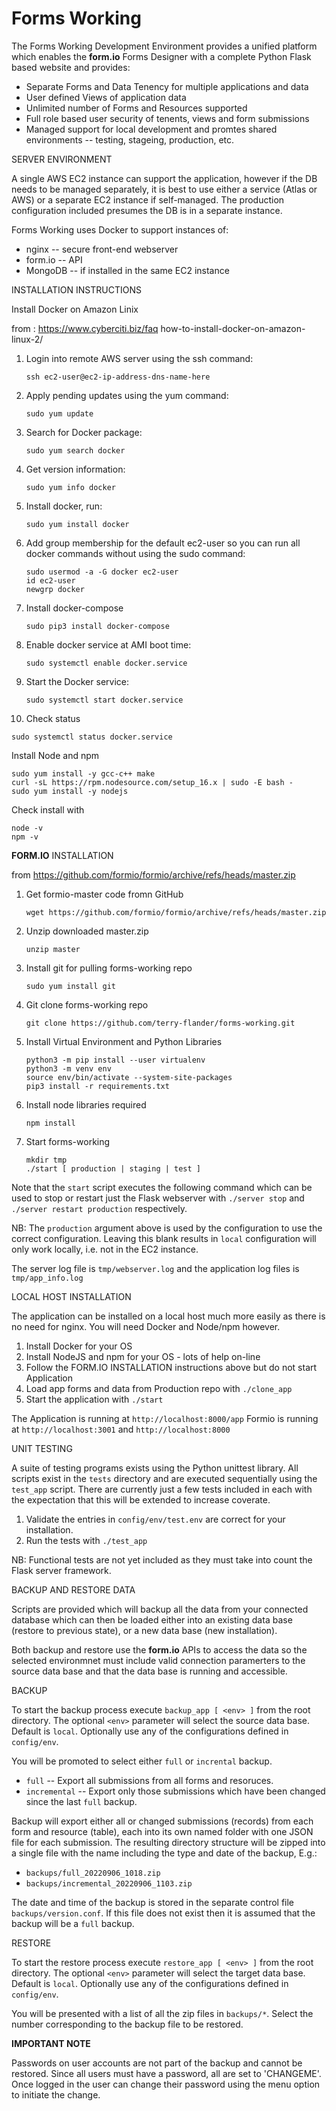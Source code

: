 Forms Working
===============================
The Forms Working Development Environment provides a unified platform which enables the **form.io** Forms Designer with a complete Python Flask based website and provides:

- Separate Forms and Data Tenency for multiple applications and data
- User defined Views of application data
- Unlimited number of Forms and Resources supported
- Full role based user security of tenents, views and form submissions
- Managed support for local development and promtes shared environments -- testing, stageing, production, etc.

SERVER ENVIRONMENT

A single AWS EC2 instance can support the application, however if the DB needs to be managed separately, it is best to use either a service (Atlas or AWS) or a separate EC2 instance if self-managed. The production configuration included presumes the DB is in a separate instance.

Forms Working uses Docker to support instances of:
- nginx -- secure front-end webserver
- form.io -- API
- MongoDB -- if installed in the same EC2 instance

INSTALLATION INSTRUCTIONS

Install Docker on Amazon Linix

   from : https://www.cyberciti.biz/faq how-to-install-docker-on-amazon-linux-2/

1. Login into remote AWS server using the ssh command:
   ```
   ssh ec2-user@ec2-ip-address-dns-name-here
   ```
2. Apply pending updates using the yum command:
   ```
   sudo yum update
   ```
3. Search for Docker package:
   ```
   sudo yum search docker
   ```
4. Get version information:
   ```
   sudo yum info docker
   ```
5. Install docker, run:
   ```
   sudo yum install docker
   ```
6. Add group membership for the default ec2-user so you can run all docker commands without using the sudo command:
   ```
   sudo usermod -a -G docker ec2-user
   id ec2-user
   newgrp docker
   ```
7. Install docker-compose
   ```
   sudo pip3 install docker-compose
   ```
8. Enable docker service at AMI boot time:
   ```
   sudo systemctl enable docker.service
   ```
9. Start the Docker service:
   ```
   sudo systemctl start docker.service
   ```
10. Check status
   ```
   sudo systemctl status docker.service
   ```
Install Node and npm
   ```
   sudo yum install -y gcc-c++ make 
   curl -sL https://rpm.nodesource.com/setup_16.x | sudo -E bash - 
   sudo yum install -y nodejs
   ```

Check install with
   ```
   node -v
   npm -v
   ```

**FORM.IO** INSTALLATION

from https://github.com/formio/formio/archive/refs/heads/master.zip

1. Get formio-master code fromn GitHub
   ```
   wget https://github.com/formio/formio/archive/refs/heads/master.zip
   ```
2. Unzip downloaded master.zip
   ```
   unzip master
   ```
3. Install git for pulling forms-working repo
   ```
   sudo yum install git
   ``` 
4. Git clone forms-working repo
   ```
   git clone https://github.com/terry-flander/forms-working.git
   ```
5. Install Virtual Environment and Python Libraries
   ```
   python3 -m pip install --user virtualenv
   python3 -m venv env
   source env/bin/activate --system-site-packages
   pip3 install -r requirements.txt
   ```
6. Install node libraries required
   ```
   npm install
   ```
7. Start forms-working
   ```
   mkdir tmp
   ./start [ production | staging | test ]
   ```
Note that the ``start`` script executes the following command which can be used to stop or restart just the Flask webserver with ``./server stop`` and  ``./server restart production`` respectively.

NB: The ``production`` argument above is used by the configuration to use the correct configuration. Leaving this blank results in ``local`` configuration will only work locally, i.e. not in the EC2 instance.

The server log file is ``tmp/webserver.log`` and the application log files is ``tmp/app_info.log``

LOCAL HOST INSTALLATION

The application can be installed on a local host much more easily as there is no need for nginx. You will need Docker and Node/npm however.

1. Install Docker for your OS
2. Install NodeJS and npm for your OS - lots of help on-line
3. Follow the FORM.IO INSTALLATION instructions above but do not start Application
4. Load app forms and data from Production repo with ``./clone_app``
5. Start the application with ``./start``

The Application is running at ``http://localhost:8000/app``
Formio is running at ``http://localhost:3001`` and ``http://localhost:8000``

UNIT TESTING

A suite of testing programs exists using the Python unittest library. All scripts exist in the ``tests`` directory and are executed sequentially using the ``test_app`` script. There are currently just a few tests included in each with the expectation that this will be extended to increase coverate.

1. Validate the entries in ``config/env/test.env`` are correct for your installation.
2. Run the tests with ``./test_app``

NB: Functional tests are not yet included as they must take into count the Flask server framework.

BACKUP AND RESTORE DATA

Scripts are provided which will backup all the data from your connected database which can then be loaded either into an existing data base (restore to previous state), or a new data base (new installation).

Both backup and restore use the **form.io** APIs to access the data so the selected environmnet must include valid connection paramerters to the source data base and that the data base is running and accessible.

BACKUP

To start the backup process execute ``backup_app [ <env> ]`` from the root directory. The optional ``<env>`` parameter will select the source data base. Default is ``local``. Optionally use any of the configurations defined in ``config/env``.

You will be promoted to select either ``full`` or ``incrental`` backup.

- ``full`` -- Export all submissions from all forms and resoruces.
- ``incremental`` -- Export only those submissions which have been changed since the last ``full`` backup. 

 Backup will export either all or changed submissions (records) from each form and resource (table), each into its own named folder with one JSON file for each submission. The resulting directory structure will be zipped into a single file with the name including the type and date of the backup, E.g.:

 - ``backups/full_20220906_1018.zip``
 - ``backups/incremental_20220906_1103.zip``

The date and time of the backup is stored in the separate control file ``backups/version.conf``. If this file does not exist then it is assumed that the backup will be a ``full`` backup.

RESTORE

To start the restore process execute ``restore_app [ <env> ]`` from the root directory. The optional ``<env>`` parameter will select the target data base. Default is ``local``. Optionally use any of the configurations defined in ``config/env``.

You will be presented with a list of all the zip files in ``backups/*``. Select the number corresponding to the backup file to be restored.

**IMPORTANT NOTE**

Passwords on user accounts are not part of the backup and cannot be restored. Since all users must have a password, all are set to 'CHANGEME'. Once logged in the user can change their password using the menu option to initiate the change.